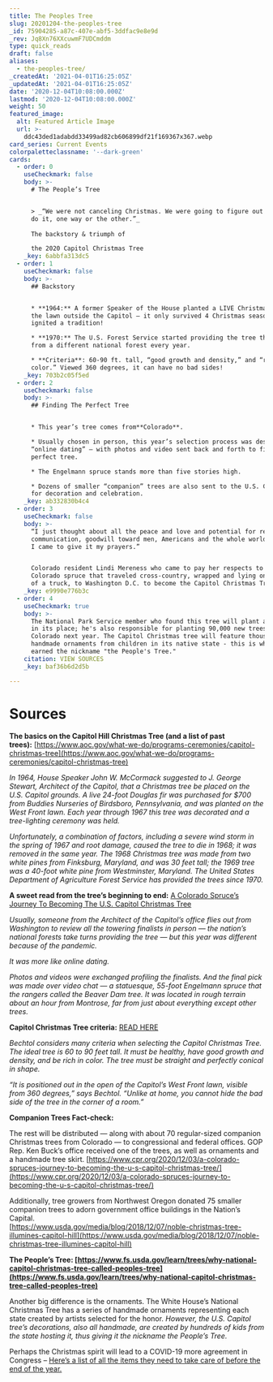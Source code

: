 ```yaml
---
title: The Peoples Tree
slug: 20201204-the-peoples-tree
_id: 75904285-a87c-407e-abf5-3ddfac9e8e9d
_rev: Jq8Xn76XXcuwmF7UDCmddm
type: quick_reads
draft: false
aliases:
  - the-peoples-tree/
_createdAt: '2021-04-01T16:25:05Z'
_updatedAt: '2021-04-01T16:25:05Z'
date: '2020-12-04T10:08:00.000Z'
lastmod: '2020-12-04T10:08:00.000Z'
weight: 50
featured_image:
  alt: Featured Article Image
  url: >-
    ddc43ded1adabdd33499ad82cb606899df21f169367x367.webp
card_series: Current Events
colorpaletteclassname: '--dark-green'
cards:
  - order: 0
    useCheckmark: false
    body: >-
      # The People’s Tree


      > _“We were not canceling Christmas. We were going to figure out a way to
      do it, one way or the other.”_  
        
      The backstory & triumph of  

      the 2020 Capitol Christmas Tree
    _key: 6abbfa313dc5
  - order: 1
    useCheckmark: false
    body: >-
      ## Backstory


      * **1964:** A former Speaker of the House planted a LIVE Christmas tree on
      the lawn outside the Capitol – it only survived 4 Christmas seasons, but
      ignited a tradition!

      * **1970:** The U.S. Forest Service started providing the tree that comes
      from a different national forest every year.

      * **Criteria**: 60-90 ft. tall, “good growth and density,” and “rich in
      color.” Viewed 360 degrees, it can have no bad sides!
    _key: 703b2c05f5ed
  - order: 2
    useCheckmark: false
    body: >-
      ## Finding The Perfect Tree


      * This year’s tree comes from**Colorado**.

      * Usually chosen in person, this year’s selection process was described as
      “online dating” – with photos and video sent back and forth to find the
      perfect tree.

      * The Engelmann spruce stands more than five stories high.

      * Dozens of smaller “companion” trees are also sent to the U.S. Capitol
      for decoration and celebration.
    _key: ab332830b4c4
  - order: 3
    useCheckmark: false
    body: >-
      “I just thought about all the peace and love and potential for respect,
      communication, goodwill toward men, Americans and the whole world… And so
      I came to give it my prayers.”


      Colorado resident Lindi Mereness who came to pay her respects to the
      Colorado spruce that traveled cross-country, wrapped and lying on the bed
      of a truck, to Washington D.C. to become the Capitol Christmas Tree.
    _key: e9990e776b3c
  - order: 4
    useCheckmark: true
    body: >-
      The National Park Service member who found this tree will plant a new one
      in its place; he's also responsible for planting 90,000 new trees in
      Colorado next year. The Capitol Christmas tree will feature thousands of
      handmade ornaments from children in its native state - this is why it
      earned the nickname "the People's Tree."
    citation: VIEW SOURCES
    _key: baf36b6d2d5b

---
```

# Sources

**The basics on the Capitol Hill Christmas Tree (and a list of past trees):** [https://www.aoc.gov/what-we-do/programs-ceremonies/capitol-christmas-tree](https://www.aoc.gov/what-we-do/programs-ceremonies/capitol-christmas-tree)

_In 1964, House Speaker John W. McCormack suggested to J. George Stewart, Architect of the Capitol, that a Christmas tree be placed on the U.S. Capitol grounds. A live 24-foot Douglas fir was purchased for $700 from Buddies Nurseries of Birdsboro, Pennsylvania, and was planted on the West Front lawn. Each year through 1967 this tree was decorated and a tree-lighting ceremony was held._

_Unfortunately, a combination of factors, including a severe wind storm in the spring of 1967 and root damage, caused the tree to die in 1968; it was removed in the same year. The 1968 Christmas tree was made from two white pines from Finksburg, Maryland, and was 30 feet tall; the 1969 tree was a 40-foot white pine from Westminster, Maryland. The United States Department of Agriculture Forest Service has provided the trees since 1970._

**A sweet read from the tree’s beginning to end:** [A Colorado Spruce’s Journey To Becoming The U.S. Capitol Christmas Tree](https://www.cpr.org/2020/12/03/a-colorado-spruces-journey-to-becoming-the-u-s-capitol-christmas-tree/)

_Usually, someone from the Architect of the Capitol’s office flies out from Washington to review all the towering finalists in person — the nation’s national forests take turns providing the tree — but this year was different because of the pandemic._

_It was more like online dating._

_Photos and videos were exchanged profiling the finalists. And the final pick was made over video chat — a statuesque, 55-foot Engelmann spruce that the rangers called the Beaver Dam tree. It was located in rough terrain about an hour from Montrose, far from just about everything except other trees._

**Capitol Christmas Tree criteria:** [READ HERE](https://www.aoc.gov/explore-capitol-campus/blog/holiday-tradition-aoc-trims-tree)

_Bechtol considers many criteria when selecting the Capitol Christmas Tree. The ideal tree is 60 to 90 feet tall. It must be healthy, have good growth and density, and be rich in color. The tree must be straight and perfectly conical in shape._

_“It is positioned out in the open of the Capitol’s West Front lawn, visible from 360 degrees,” says Bechtol. “Unlike at home, you cannot hide the bad side of the tree in the corner of a room.”_

**Companion Trees Fact-check:**

The rest will be distributed — along with about 70 regular-sized companion Christmas trees from Colorado — to congressional and federal offices. GOP Rep. Ken Buck’s office received one of the trees, as well as ornaments and a handmade tree skirt. [https://www.cpr.org/2020/12/03/a-colorado-spruces-journey-to-becoming-the-u-s-capitol-christmas-tree/](https://www.cpr.org/2020/12/03/a-colorado-spruces-journey-to-becoming-the-u-s-capitol-christmas-tree/)

Additionally, tree growers from Northwest Oregon donated 75 smaller companion trees to adorn government office buildings in the Nation’s Capital.  
[https://www.usda.gov/media/blog/2018/12/07/noble-christmas-tree-illumines-capitol-hill](https://www.usda.gov/media/blog/2018/12/07/noble-christmas-tree-illumines-capitol-hill)

**The People’s Tree: [https://www.fs.usda.gov/learn/trees/why-national-capitol-christmas-tree-called-peoples-tree](https://www.fs.usda.gov/learn/trees/why-national-capitol-christmas-tree-called-peoples-tree)**

Another big difference is the ornaments. The White House’s National Christmas Tree has a series of handmade ornaments representing each state created by artists selected for the honor. _However, the U.S. Capitol tree’s decorations, also all handmade, are created by hundreds of kids from the state hosting it, thus giving it the nickname the People’s Tree._

Perhaps the Christmas spirit will lead to a COVID-19 more agreement in Congress – [Here’s a list of all the items they need to take care of before the end of the year.](https://apnews.com/article/donald-trump-business-coronavirus-pandemic-defense-policy-mitch-mcconnell-02a13b59deba1e9a54d12dcdc48af572)